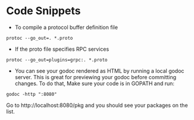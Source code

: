 # Code Snippets

- To compile a protocol buffer definition file
```
protoc --go_out=. *.proto
```
- If the proto file specifies RPC services
```
protoc --go_out=plugins=grpc:. *.proto
```
- You can see your godoc rendered as HTML by running a local godoc server. This is great for previewing your godoc before committing changes. To do that, Make sure your code is in GOPATH and run:
```
godoc -http ":8080"
```
Go to http://localhost:8080/pkg and you should see your packages on the list.
